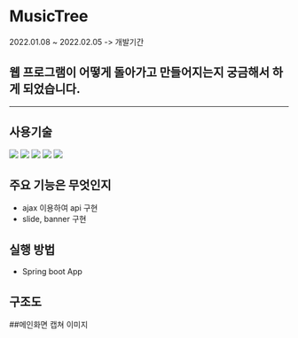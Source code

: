 # **MusicTree**
2022.01.08 ~ 2022.02.05 -> 개발기간

## 웹 프로그램이 어떻게 돌아가고 만들어지는지 궁금해서 하게 되었습니다.

-------

## **사용기술**
<img src="https://img.shields.io/badge/Spring Boot-6dB33F?" style="for-the-badge&logo-SpringBoot&logoColor-white">
<img src="https://img.shields.io/badge/html-e34f26?style="for-the-badge&logo-html5&logoColor-white">
<img src="https://img.shields.io/badge/css-1572b6?style="for-the-badge&logo-css&logoColor-white">
<img src="https://img.shields.io/badge/jQuery-0769ad?style="for-the-badge&logo-jQuery&logoColor-white">
<img src="https://img.shields.io/badge/github-181717?style="for-the-badge&logo-github&logoColor-white">


## 주요 기능은 무엇인지
+ ajax 이용하여 api 구현
+ slide, banner 구현

## 실행 방법
+ Spring boot App

## 구조도

##메인화면 캡쳐 이미지
	